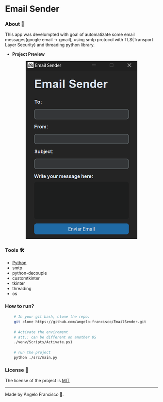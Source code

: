 # Email Sender

### About 📙
This app was develompted with goal of automatizate some email messages(google email -> gmail), using smtp protocol with TLS(Transport Layer Security) and threading python library.

- **Project Preview**
<center><img src='imgs/image.png' alt='Preview'></center>

### Tools 🛠️
- [Python](python.org)
- smtp
- python-decouple
- customtkinter
- tkinter
- threading
- os

### How to run?
```bash
    # In your git bash, clone the repo.
    git clone https://github.com/angelo-francisco/EmailSender.git

    # Activate the enviroment
    # att.: can be different on another OS
    ./venv/Scripts/Activate.ps1

    # run the project
    python ./src/main.py
```
### License 🔑

The license of the project is [MIT](https://opensource.org/license/mit)

<hr>
Made by Ângelo Francisco 🖖.